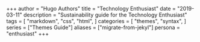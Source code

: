 +++
author = "Hugo Authors"
title = "Technology Enthusiast"
date = "2019-03-11"
description = "Sustainability guide for the Technology Enthusiast"
tags = [
    "markdown",
    "css",
    "html",
]
categories = [
    "themes",
    "syntax",
]
series = ["Themes Guide"]
aliases = ["migrate-from-jekyl"]
persona = "enthusiast"
+++
